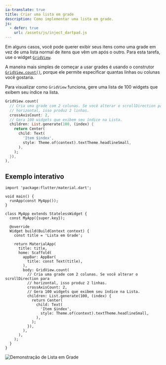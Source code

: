 ```yaml
---
ia-translate: true
title: Criar uma lista em grade
description: Como implementar uma lista em grade.
js:
  - defer: true
    url: /assets/js/inject_dartpad.js
---
```


<?code-excerpt path-base="cookbook/lists/grid_lists"?>

Em alguns casos, você pode querer exibir seus itens como uma grade em vez de uma lista normal de itens que vêm um após o outro. Para esta tarefa, use o widget [`GridView`][].

A maneira mais simples de começar a usar grades é usando o construtor [`GridView.count()`][], porque ele permite especificar quantas linhas ou colunas você gostaria.

Para visualizar como `GridView` funciona, gere uma lista de 100 widgets que exibem seu índice na lista.

<?code-excerpt "lib/main.dart (GridView)" replace="/^body\: //g"?>
```dart
GridView.count(
  // Cria uma grade com 2 colunas. Se você alterar o scrollDirection para
  // horizontal, isso produz 2 linhas.
  crossAxisCount: 2,
  // Gera 100 widgets que exibem seu índice na Lista.
  children: List.generate(100, (index) {
    return Center(
      child: Text(
        'Item $index',
        style: Theme.of(context).textTheme.headlineSmall,
      ),
    );
  }),
),
```

## Exemplo interativo

<?code-excerpt "lib/main.dart"?>
```dartpad title="Exemplo prático de Flutter GridView no DartPad" run="true"
import 'package:flutter/material.dart';

void main() {
  runApp(const MyApp());
}

class MyApp extends StatelessWidget {
  const MyApp({super.key});

  @override
  Widget build(BuildContext context) {
    const title = 'Lista em Grade';

    return MaterialApp(
      title: title,
      home: Scaffold(
        appBar: AppBar(
          title: const Text(title),
        ),
        body: GridView.count(
          // Cria uma grade com 2 colunas. Se você alterar o scrollDirection para
          // horizontal, isso produz 2 linhas.
          crossAxisCount: 2,
          // Gera 100 widgets que exibem seu índice na Lista.
          children: List.generate(100, (index) {
            return Center(
              child: Text(
                'Item $index',
                style: Theme.of(context).textTheme.headlineSmall,
              ),
            );
          }),
        ),
      ),
    );
  }
}
```

<noscript>
  <img src="/assets/images/docs/cookbook/grid-list.gif" alt="Demonstração de Lista em Grade" class="site-mobile-screenshot" />
</noscript>

[`GridView`]: {{site.api}}/flutter/widgets/GridView-class.html
[`GridView.count()`]: {{site.api}}/flutter/widgets/GridView/GridView.count.html
